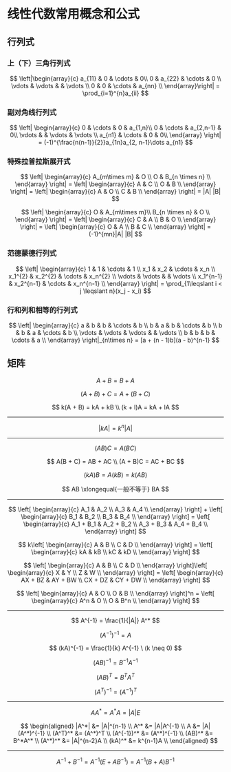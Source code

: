 # 线性代数常用概念和公式

[annotation]: <id> (c5fdb082-b23d-43ee-8fe5-45c3c52a78d8)
[annotation]: <status> (public)
[annotation]: <create_time> (2019-10-13 15:00:56)
[annotation]: <category> (数学理论)
[annotation]: <tags> (线性代数)
[annotation]: <comments> (false)
[annotation]: <url> (http://blog.ccyg.studio/article/c5fdb082-b23d-43ee-8fe5-45c3c52a78d8)

<input class='mathjax align' value='left' type='hidden'/>

## 行列式

### 上（下）三角行列式

$$
\left|\begin{array}{c}
a_{11} & 0 & \cdots & 0\\ 
 0 & a_{22} & \cdots & 0 \\ 
\vdots & \vdots &  & \vdots \\ 
0 & 0 & \cdots & a_{nn} \\ 
\end{array}\right| = \prod_{i=1}^{n}a_{ii}
$$

### 副对角线行列式

$$
\left|
\begin{array}{c}
0 & \cdots & 0 & a_{1,n}\\
0 & \cdots & a_{2,n-1} & 0\\
\vdots &  & \vdots & \vdots \\ 
a_{n1} & \cdots & 0 & 0\\
\end{array}
\right| = (-1)^{\frac{n(n-1)}{2}}a_{1n}a_{2, n-1}\dots a_{n1}
$$

### 特殊拉普拉斯展开式

$$
\left|
\begin{array}{c}
A_{m\times m} & O \\
O & B_{n \times n} \\
\end{array}
\right| = 
\left|
\begin{array}{c}
A & C \\
O & B \\
\end{array}
\right| = 
\left|
\begin{array}{c}
A & O \\
C & B \\
\end{array}
\right| = |A| |B|
$$

$$
\left|
\begin{array}{c}
O & A_{m\times m}\\
B_{n \times n} & O \\
\end{array}
\right| = 
\left|
\begin{array}{c}
C & A \\
B & O \\
\end{array}
\right| = 
\left|
\begin{array}{c}
O & A \\
B & C \\
\end{array}
\right| = (-1)^{mn}|A| |B|
$$


### 范德蒙德行列式

$$
\left|
\begin{array}{c}
1 & 1 & \cdots & 1 \\
x_1 & x_2 & \cdots & x_n \\
x_1^{2} & x_2^{2} & \cdots & x_n^{2} \\
\vdots & \vdots &  & \vdots \\
x_1^{n-1} & x_2^{n-1} & \cdots & x_n^{n-1} \\
\end{array}
\right| = \prod_{1\leqslant i < j \leqslant n}(x_j - x_i)
$$

### 行和列和相等的行列式

$$
\left|
\begin{array}{c}
a & b & b & \cdots & b \\
b & a & b & \cdots & b \\
b & b & a & \cdots & b \\
\vdots & \vdots & \vdots & & \vdots \\
b & b & b & \cdots & a \\
\end{array}
\right|_{n\times n} = 
[a + (n - 1)b](a - b)^{n-1}
$$

## 矩阵

$$
A + B = B + A
$$

$$
(A + B) + C = A + (B + C)
$$

$$
k(A + B) = kA + kB \\
(k + l)A = kA + lA
$$

---

$$
|kA| = k^n|A|
$$

---

$$
(AB)C = A(BC)
$$

$$
A(B + C) = AB + AC \\
(A + B)C = AC + BC
$$

$$
(kA)B = A(kB) = k(AB)
$$

$$ 
AB \xlongequal{一般不等于} BA
$$

----

$$
\left[
\begin{array}{c}
A_1 & A_2 \\
A_3 & A_4 \\
\end{array}
\right] + \left[
\begin{array}{c}
B_1 & B_2 \\
B_3 & B_4 \\
\end{array}
\right] = \left[
\begin{array}{c}
A_1 + B_1 & A_2 + B_2 \\
A_3 + B_3 & A_4 + B_4 \\
\end{array}
\right]
$$

$$
k\left[
\begin{array}{c}
A & B \\
C & D \\
\end{array}
\right] = \left[
\begin{array}{c}
kA & kB \\
kC & kD \\
\end{array}
\right] 
$$

$$
\left[
\begin{array}{c}
A & B \\
C & D \\
\end{array}
\right]\left[
\begin{array}{c}
X & Y \\
Z & W \\
\end{array}
\right] = \left[
\begin{array}{c}
AX + BZ & AY + BW \\
CX + DZ & CY + DW \\
\end{array}
\right]
$$

$$
\left[
\begin{array}{c}
A & O \\
O & B \\
\end{array}
\right]^n = \left[
\begin{array}{c}
A^n & O \\
O & B^n \\
\end{array}
\right]
$$

---

$$
A^{-1} = \frac{1}{|A|} A^*
$$

$$
(A^{-1})^{-1} = A
$$

$$
(kA)^{-1} = \frac{1}{k} A^{-1} \ (k \neq 0)
$$

$$
(AB)^{-1} = B^{-1}A^{-1}
$$

$$
(AB)^{T} = B^{T}A^{T}
$$

$$
(A^T)^{-1} = (A^{-1})^T
$$

----

$$
AA^* = A^*A = |A|E
$$

$$
\begin{aligned}
|A^*| &= |A|^{n-1} \\
A^* &= |A|A^{-1} \\
A &= |A|(A^*)^{-1} \\
(A^T)^* &= (A^*)^T \\
(A^{-1})^* &= (A^*)^{-1} \\
(AB)^* &= B^*A^* \\
(A^*)^* &= |A|^{n-2}A \\
(kA)^* &= k^{n-1}A \\
\end{aligned}
$$  

---

$$
A^{-1}  + B^{-1}
= A^{-1}(E + AB^{-1})
= A^{-1}(B + A)
 B^{-1}
$$
